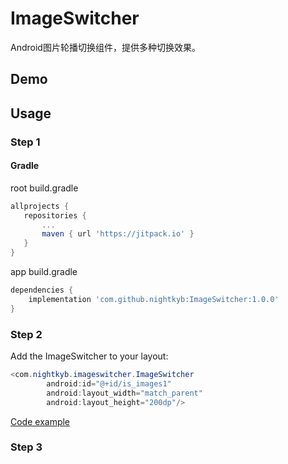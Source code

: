 # ImageSwitcher
Android图片轮播切换组件，提供多种切换效果。

## Demo

## Usage

### Step 1

#### Gradle

root build.gradle

 ```groovy
allprojects {
    repositories {
        ...
        maven { url 'https://jitpack.io' }
    }
}
``` 

app build.gradle

```groovy
dependencies {
    implementation 'com.github.nightkyb:ImageSwitcher:1.0.0'
}
```

### Step 2

Add the ImageSwitcher to your layout:

```java
<com.nightkyb.imageswitcher.ImageSwitcher
        android:id="@+id/is_images1"
        android:layout_width="match_parent"
        android:layout_height="200dp"/>
```

[Code example](https://github.com/nightkyb/ImageSwitcher/blob/master/app/src/main/java/com/nightkyb/imageswitcherdemo/MainActivity.java)

### Step 3






